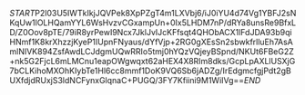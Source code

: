 $START$P2l03U5IWTkIkjJQVPek8XpPZgT4m1LXVbj6/iJ0iYU4d74Vg1YBFJ2sNKqUw1lOLHQamYYL6WsHvzvCGxampUn+0Ix5LHDM7nP/dRYa8unsRe9BfxLD/Z0Oov8pTE/79iR8yrPewI9Ncx7JklJvIJcKFfsqt4QHObACX1lFdJDA93b9qiHNmf1K8krXhzzjKyeP1IUpnFNyaus/dYfVjp+2RG0gXEsSn2sbwkfrlluEh7AsAmlNIVK894ZsfAwdLCJdgmUQwRRIo5tmj0hYQzVQjeyBSpnd/NKUt6FBeG2Z+nk5G2FjcL6mLMCnu1eapOWgwqxt62aHEX4X8RIm8dks/GcpLpAXLlUSXjG7bCLKihoMXOhKIybTe1Hl6cc8mmf1DoK9VQ6Sb6jADZg/IrEdgmcfgjPdt2gBUXfdjdRUxjS3ldNCFynxGlqnaC+PUGQ/3FY7Kfiini9M1WiIVg==$END$